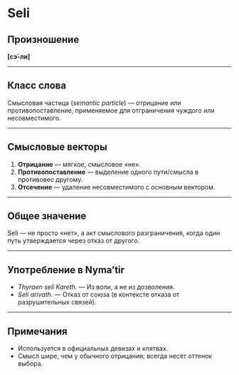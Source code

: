 # Seli

## Произношение
**[сэ́-ли]**

---

## Класс слова
Смысловая частица (*semantic particle*) — отрицание или противопоставление, применяемое для отграничения чуждого или несовместимого.

---

## Смысловые векторы
1. **Отрицание** — мягкое, смысловое «не».
2. **Противопоставление** — выделение одного пути/смысла в противовес другому.
3. **Отсечение** — удаление несовместимого с основным вектором.

---

## Общее значение
Seli — не просто «нет», а акт смыслового разграничения, когда один путь утверждается через отказ от другого.

---

## Употребление в Nyma’tir
- *Thyraen seli Kareth.* — Из воли, а не из дозволения.
- *Seli arivath.* — Отказ от союза (в контексте отказа от разрушительных связей).

---

## Примечания
- Используется в официальных девизах и клятвах.
- Смысл шире, чем у обычного отрицания; всегда несёт оттенок выбора.
